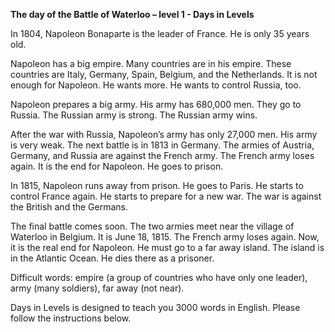 <p><strong>The day of the Battle of Waterloo – level 1 - Days in Levels</strong></p>
<p>In 1804, Napoleon Bonaparte is the leader of France. He is only 35 years old.</p>
<p>Napoleon has a big empire. Many countries are in his empire. These countries are Italy, Germany, Spain, Belgium, and the Netherlands. It is not enough for Napoleon. He wants more. He wants to control Russia, too.</p>
<p>Napoleon prepares a big army. His army has 680,000 men. They go to Russia. The Russian army is strong. The Russian army wins.</p>
<p>After the war with Russia, Napoleon’s army has only 27,000 men. His army is very weak. The next battle is in 1813 in Germany. The armies of Austria, Germany, and Russia are against the French army. The French army loses again. It is the end for Napoleon. He goes to prison.</p>
<p>In 1815, Napoleon runs away from prison. He goes to Paris. He starts to control France again. He starts to prepare for a new war. The war is against the British and the Germans.</p>
<p>The final battle comes soon. The two armies meet near the village of Waterloo in Belgium. It is June 18, 1815. The French army loses again. Now, it is the real end for Napoleon. He must go to a far away island. The island is in the Atlantic Ocean. He dies there as a prisoner.</p>
<p>Difficult words: empire (a group of countries who have only one leader), army (many soldiers), far away (not near).</p>
<p>Days in Levels is designed to teach you 3000 words in English. Please follow the instructions
below.</p>